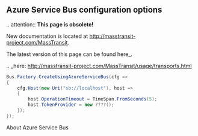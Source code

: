 ## Azure Service Bus configuration options

.. attention:: **This page is obsolete!**

   New documentation is located at http://masstransit-project.com/MassTransit.

   The latest version of this page can be found here_.

.. _here: http://masstransit-project.com/MassTransit/usage/transports.html

```csharp
Bus.Factory.CreateUsingAzureServiceBus(cfg =>
{
    cfg.Host(new Uri("sb://localhost"), host =>
    {
        host.OperationTimeout = TimeSpan.FromSeconds(5);
        host.TokenProvider = new ????();
    });
});
```

About Azure Service Bus
